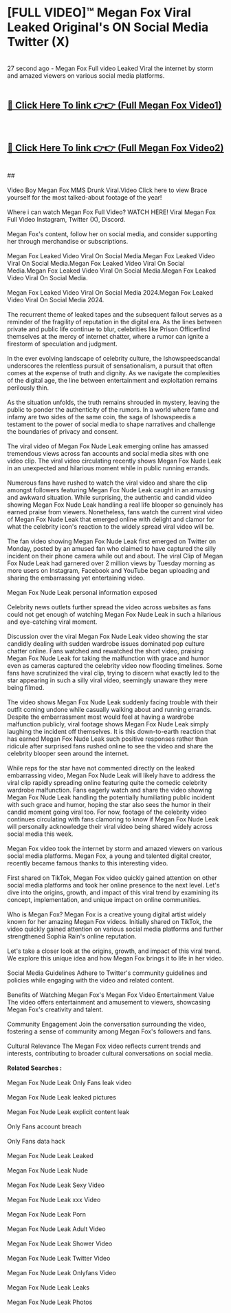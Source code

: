# [FULL VIDEO]™ Megan Fox Viral Leaked Original's ON Social Media Twitter (X) <br>
<br>
27 second ago - Megan Fox Full video Leaked Viral the internet by storm and amazed viewers on various social media platforms.<br>

 <br>

##  <a href="https://play.123hd.live?title=Full Megan_Fox&ref=git">🔴 Click Here To link 👉👉 (Full Megan Fox Video1)</a><br>
  <br>

##  <a href="https://play.123hd.live?title=Full Megan_Fox&ref=git">🔴 Click Here To link 👉👉 (Full Megan Fox Video2)</a><br>
  <br>
  ##


  <br>

  <br>
Video Boy Megan Fox MMS Drunk Viral.Video Click here to view Brace yourself for the most talked-about footage of the year!
<br><br>
Where i can watch Megan Fox Full Video? WATCH HERE! Viral Megan Fox Full Video Instagram, Twitter (X), Discord.
<br><br>
Megan Fox's content, follow her on social media, and consider supporting her through merchandise or subscriptions.
<br><br>
Megan Fox Leaked Video Viral On Social Media.Megan Fox Leaked Video Viral On Social Media.Megan Fox Leaked Video Viral On Social Media.Megan Fox Leaked Video Viral On Social Media.Megan Fox Leaked Video Viral On Social Media.
<br><br>
Megan Fox Leaked Video Viral On Social Media 2024.Megan Fox Leaked Video Viral On Social Media 2024.
<br><br>
The recurrent theme of leaked tapes and the subsequent fallout serves as a reminder of the fragility of reputation in the digital era. As the lines between private and public life continue to blur, celebrities like Prison Officerfind themselves at the mercy of internet chatter, where a rumor can ignite a firestorm of speculation and judgment.
<br><br>
In the ever evolving landscape of celebrity culture, the Ishowspeedscandal underscores the relentless pursuit of sensationalism, a pursuit that often comes at the expense of truth and dignity. As we navigate the complexities of the digital age, the line between entertainment and exploitation remains perilously thin.
<br><br>
As the situation unfolds, the truth remains shrouded in mystery, leaving the public to ponder the authenticity of the rumors. In a world where fame and infamy are two sides of the same coin, the saga of Ishowspeedis a testament to the power of social media to shape narratives and challenge the boundaries of privacy and consent.
<br><br>
The viral video of Megan Fox Nude Leak emerging online has amassed tremendous views across fan accounts and social media sites with one video clip. The viral video circulating recently shows Megan Fox Nude Leak in an unexpected and hilarious moment while in public running errands.
<br><br>
Numerous fans have rushed to watch the viral video and share the clip amongst followers featuring Megan Fox Nude Leak caught in an amusing and awkward situation. While surprising, the authentic and candid video showing Megan Fox Nude Leak handling a real life blooper so genuinely has earned praise from viewers. Nonetheless, fans watch the current viral video of Megan Fox Nude Leak that emerged online with delight and clamor for what the celebrity icon's reaction to the widely spread viral video will be.
<br><br>
The fan video showing Megan Fox Nude Leak first emerged on Twitter on Monday, posted by an amused fan who claimed to have captured the silly incident on their phone camera while out and about. The viral Clip of Megan Fox Nude Leak had garnered over 2 million views by Tuesday morning as more users on Instagram, Facebook and YouTube began uploading and sharing the embarrassing yet entertaining video.
<br><br>
Megan Fox Nude Leak personal information exposed
<br><br>
Celebrity news outlets further spread the video across websites as fans could not get enough of watching Megan Fox Nude Leak in such a hilarious and eye-catching viral moment.
<br><br>
Discussion over the viral Megan Fox Nude Leak video showing the star candidly dealing with sudden wardrobe issues dominated pop culture chatter online. Fans watched and rewatched the short video, praising Megan Fox Nude Leak for taking the malfunction with grace and humor even as cameras captured the celebrity video now flooding timelines. Some fans have scrutinized the viral clip, trying to discern what exactly led to the star appearing in such a silly viral video, seemingly unaware they were being filmed.
<br><br>
The video shows Megan Fox Nude Leak suddenly facing trouble with their outfit coming undone while casually walking about and running errands. Despite the embarrassment most would feel at having a wardrobe malfunction publicly, viral footage shows Megan Fox Nude Leak simply laughing the incident off themselves. It is this down-to-earth reaction that has earned Megan Fox Nude Leak such positive responses rather than ridicule after surprised fans rushed online to see the video and share the celebrity blooper seen around the internet.
<br><br>
While reps for the star have not commented directly on the leaked embarrassing video, Megan Fox Nude Leak will likely have to address the viral clip rapidly spreading online featuring quite the comedic celebrity wardrobe malfunction. Fans eagerly watch and share the video showing Megan Fox Nude Leak handling the potentially humiliating public incident with such grace and humor, hoping the star also sees the humor in their candid moment going viral too. For now, footage of the celebrity video continues circulating with fans clamoring to know if Megan Fox Nude Leak will personally acknowledge their viral video being shared widely across social media this week.
<br><br>
Megan Fox video took the internet by storm and amazed viewers on various social media platforms. Megan Fox, a young and talented digital creator, recently became famous thanks to this interesting video.
<br><br>
First shared on TikTok, Megan Fox video quickly gained attention on other social media platforms and took her online presence to the next level. Let's dive into the origins, growth, and impact of this viral trend by examining its concept, implementation, and unique impact on online communities.
<br><br>
Who is Megan Fox? Megan Fox is a creative young digital artist widely known for her amazing Megan Fox videos. Initially shared on TikTok, the video quickly gained attention on various social media platforms and further strengthened Sophia Rain's online reputation.
<br><br>
Let's take a closer look at the origins, growth, and impact of this viral trend. We explore this unique idea and how Megan Fox brings it to life in her video.
<br><br>
Social Media Guidelines Adhere to Twitter's community guidelines and policies while engaging with the video and related content.
<br><br>
Benefits of Watching Megan Fox's Megan Fox Video Entertainment Value The video offers entertainment and amusement to viewers, showcasing Megan Fox's creativity and talent.
<br><br>
Community Engagement Join the conversation surrounding the video, fostering a sense of community among Megan Fox's followers and fans.
<br><br>
Cultural Relevance The Megan Fox video reflects current trends and interests, contributing to broader cultural conversations on social media.
<br><br>
<strong>Related Searches :</strong>
<br><br>
Megan Fox Nude Leak Only Fans leak video
<br><br>
Megan Fox Nude Leak leaked pictures
<br><br>
Megan Fox Nude Leak explicit content leak
<br><br>
Only Fans account breach
<br><br>
Only Fans data hack
<br><br>
Megan Fox Nude Leak Leaked
<br><br>
Megan Fox Nude Leak Nude
<br><br>
Megan Fox Nude Leak Sexy Video
<br><br>
Megan Fox Nude Leak xxx Video
<br><br>
Megan Fox Nude Leak Porn
<br><br>
Megan Fox Nude Leak Adult Video
<br><br>
Megan Fox Nude Leak Shower Video
<br><br>
Megan Fox Nude Leak Twitter Video
<br><br>
Megan Fox Nude Leak Onlyfans Video
<br><br>
Megan Fox Nude Leak Leaks
<br><br>
Megan Fox Nude Leak Photos